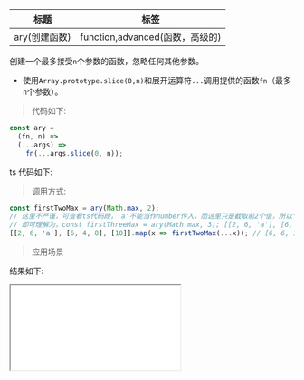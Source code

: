 | 标题          | 标签                            |
| ------------- | ------------------------------- |
| ary(创建函数) | function,advanced(函数，高级的) |

创建一个最多接受`n`个参数的函数，忽略任何其他参数。

- 使用`Array.prototype.slice(0,n)`和展开运算符`...`调用提供的函数`fn`（最多`n`个参数）。

> 代码如下:

```js
const ary =
  (fn, n) =>
  (...args) =>
    fn(...args.slice(0, n));
```

ts 代码如下:

<div class="code-editor" data-url="codes/javascript/ts/ary.ts" data-language="typescript"></div>

> 调用方式:

```js
const firstTwoMax = ary(Math.max, 2);
// 这里不严谨，可查看ts代码段，'a'不能当作number传入，而这里只是截取前2个值，所以'a'会被忽略，如果比较前3个数，则结果是[NaN, 6, 10]
// 即可理解为，const firstThreeMax = ary(Math.max, 3); [[2, 6, 'a'], [6, 4, 8], [10]].map(x => firstThreeMax(...x));的结果
[[2, 6, 'a'], [6, 4, 8], [10]].map(x => firstTwoMax(...x)); // [6, 6, 10]
```

> 应用场景

<div class="code-editor" data-url="codes/javascript/html/ary.html" data-language="html"></div>

结果如下:

<iframe src="codes/javascript/html/ary.html"></iframe>
